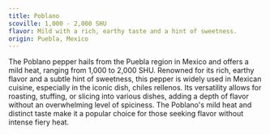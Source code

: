 ```yaml
---
title: Poblano
scoville: 1,000 - 2,000 SHU
flavor: Mild with a rich, earthy taste and a hint of sweetness.
origin: Puebla, Mexico
---
```


The Poblano pepper hails from the Puebla region in Mexico and offers a mild heat, ranging from 1,000 to 2,000 SHU. Renowned for its rich, earthy flavor and a subtle hint of sweetness, this pepper is widely used in Mexican cuisine, especially in the iconic dish, chiles rellenos. Its versatility allows for roasting, stuffing, or slicing into various dishes, adding a depth of flavor without an overwhelming level of spiciness. The Poblano's mild heat and distinct taste make it a popular choice for those seeking flavor without intense fiery heat.
